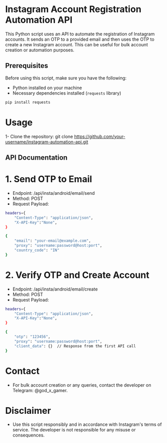 # Instagram Account Registration Automation API

This Python script uses an API to automate the registration of Instagram accounts. It sends an OTP to a provided email and then uses the OTP to create a new Instagram account. This can be useful for bulk account creation or automation purposes.

## Prerequisites

Before using this script, make sure you have the following:

- Python installed on your machine
- Necessary dependencies installed (`requests` library)

```bash
pip install requests
```

# Usage
1- Clone the repository:
git clone https://github.com/your-username/instagram-automation-api.git


## API Documentation
# 1. Send OTP to Email
- Endpoint: /api/insta/android/email/send
- Method: POST
- Request Payload:
```bash
headers={
    "Content-Type": "application/json",
    "X-API-Key":"None",
}

{
    "email": "your-email@example.com",
    "proxy": "username:password@host:port",
    "country_code": "IN"
}
```

# 2. Verify OTP and Create Account
- Endpoint: /api/insta/android/email/create
- Method: POST
- Request Payload:
```bash
headers={
    "Content-Type": "application/json",
    "X-API-Key":"None",
}

{
    "otp": "123456",
    "proxy": "username:password@host:port",
    "client_data": {}  // Response from the first API call
}
```

# Contact
- For bulk account creation or any queries, contact the developer on Telegram: @god_x_gamer.

# Disclaimer
- Use this script responsibly and in accordance with Instagram's terms of service. The developer is not responsible for any misuse or consequences.


